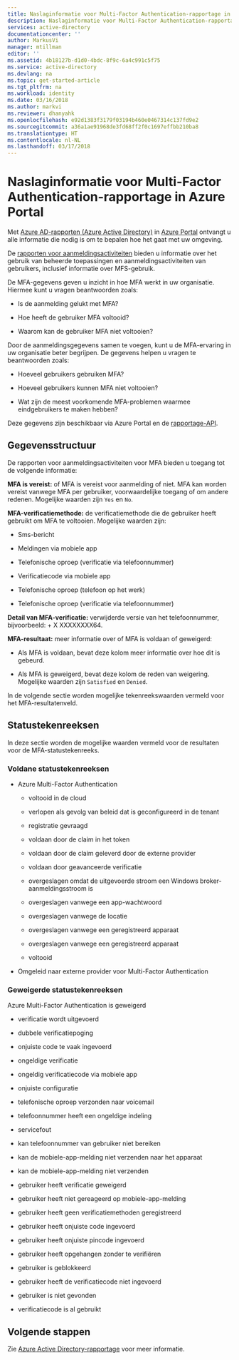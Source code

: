 ```yaml
---
title: Naslaginformatie voor Multi-Factor Authentication-rapportage in Azure Portal | Microsoft Docs
description: Naslaginformatie voor Multi-Factor Authentication-rapportage in Azure Portal
services: active-directory
documentationcenter: ''
author: MarkusVi
manager: mtillman
editor: ''
ms.assetid: 4b18127b-d1d0-4bdc-8f9c-6a4c991c5f75
ms.service: active-directory
ms.devlang: na
ms.topic: get-started-article
ms.tgt_pltfrm: na
ms.workload: identity
ms.date: 03/16/2018
ms.author: markvi
ms.reviewer: dhanyahk
ms.openlocfilehash: e92d1383f3179f03194b460e0467314c137fd9e2
ms.sourcegitcommit: a36a1ae91968de3fd68ff2f0c1697effbb210ba8
ms.translationtype: HT
ms.contentlocale: nl-NL
ms.lasthandoff: 03/17/2018
---
```

# <a name="reference-for-multi-factor-authentication-reporting-in-the-azure-portal"></a>Naslaginformatie voor Multi-Factor Authentication-rapportage in Azure Portal

Met [Azure AD-rapporten (Azure Active Directory)](active-directory-reporting-azure-portal.md) in [Azure Portal](https://portal.azure.com) ontvangt u alle informatie die nodig is om te bepalen hoe het gaat met uw omgeving.

De [rapporten voor aanmeldingsactiviteiten](active-directory-reporting-activity-sign-ins.md) bieden u informatie over het gebruik van beheerde toepassingen en aanmeldingsactiviteiten van gebruikers, inclusief informatie over MFS-gebruik. 

De MFA-gegevens geven u inzicht in hoe MFA werkt in uw organisatie. Hiermee kunt u vragen beantwoorden zoals: 

- Is de aanmelding gelukt met MFA? 

- Hoe heeft de gebruiker MFA voltooid? 

- Waarom kan de gebruiker MFA niet voltooien?  

Door de aanmeldingsgegevens samen te voegen, kunt u de MFA-ervaring in uw organisatie beter begrijpen. De gegevens helpen u vragen te beantwoorden zoals: 

- Hoeveel gebruikers gebruiken MFA?  

- Hoeveel gebruikers kunnen MFA niet voltooien? 

- Wat zijn de meest voorkomende MFA-problemen waarmee eindgebruikers te maken hebben? 


Deze gegevens zijn beschikbaar via Azure Portal en de [rapportage-API](active-directory-reporting-api-getting-started-azure-portal.md). 


## <a name="data-structure"></a>Gegevensstructuur


De rapporten voor aanmeldingsactiviteiten voor MFA bieden u toegang tot de volgende informatie:

**MFA is vereist:** of MFA is vereist voor aanmelding of niet. MFA kan worden vereist vanwege MFA per gebruiker, voorwaardelijke toegang of om andere redenen. Mogelijke waarden zijn `Yes` en `No`.

**MFA-verificatiemethode:** de verificatiemethode die de gebruiker heeft gebruikt om MFA te voltooien. Mogelijke waarden zijn: 

- Sms-bericht 

- Meldingen via mobiele app 

- Telefonische oproep (verificatie via telefoonnummer) 

- Verificatiecode via mobiele app 

- Telefonische oproep (telefoon op het werk) 

- Telefonische oproep (verificatie via telefoonnummer) 

**Detail van MFA-verificatie:** verwijderde versie van het telefoonnummer, bijvoorbeeld: + X XXXXXXXX64. 

**MFA-resultaat:** meer informatie over of MFA is voldaan of geweigerd:

- Als MFA is voldaan, bevat deze kolom meer informatie over hoe dit is gebeurd. 

- Als MFA is geweigerd, bevat deze kolom de reden van weigering. Mogelijke waarden zijn `Satisfied` en `Denied`. 

In de volgende sectie worden mogelijke tekenreekswaarden vermeld voor het MFA-resultatenveld.

## <a name="status-strings"></a>Statustekenreeksen

In deze sectie worden de mogelijke waarden vermeld voor de resultaten voor de MFA-statustekenreeks.

### <a name="satisfied-status-strings"></a>Voldane statustekenreeksen


- Azure Multi-Factor Authentication

    - voltooid in de cloud 

    - verlopen als gevolg van beleid dat is geconfigureerd in de tenant 

    - registratie gevraagd 

    - voldaan door de claim in het token 

    - voldaan door de claim geleverd door de externe provider 

    - voldaan door geavanceerde verificatie 

    - overgeslagen omdat de uitgevoerde stroom een Windows broker-aanmeldingsstroom is 

    - overgeslagen vanwege een app-wachtwoord 

    - overgeslagen vanwege de locatie 

    - overgeslagen vanwege een geregistreerd apparaat 
    
    - overgeslagen vanwege een geregistreerd apparaat 

    - voltooid 

- Omgeleid naar externe provider voor Multi-Factor Authentication 

 
### <a name="denied-status-strings"></a>Geweigerde statustekenreeksen

Azure Multi-Factor Authentication is geweigerd 

- verificatie wordt uitgevoerd 

- dubbele verificatiepoging 

- onjuiste code te vaak ingevoerd 

- ongeldige verificatie 

- ongeldig verificatiecode via mobiele app 

- onjuiste configuratie 

- telefonische oproep verzonden naar voicemail 

- telefoonnummer heeft een ongeldige indeling 

- servicefout 

- kan telefoonnummer van gebruiker niet bereiken 

- kan de mobiele-app-melding niet verzenden naar het apparaat 

- kan de mobiele-app-melding niet verzenden 

- gebruiker heeft verificatie geweigerd 

- gebruiker heeft niet gereageerd op mobiele-app-melding 

- gebruiker heeft geen verificatiemethoden geregistreerd 

- gebruiker heeft onjuiste code ingevoerd 

- gebruiker heeft onjuiste pincode ingevoerd 

- gebruiker heeft opgehangen zonder te verifiëren 

- gebruiker is geblokkeerd 

- gebruiker heeft de verificatiecode niet ingevoerd 

- gebruiker is niet gevonden 
 
- verificatiecode is al gebruikt 



## <a name="next-steps"></a>Volgende stappen

Zie [Azure Active Directory-rapportage](active-directory-reporting-azure-portal.md) voor meer informatie.





























